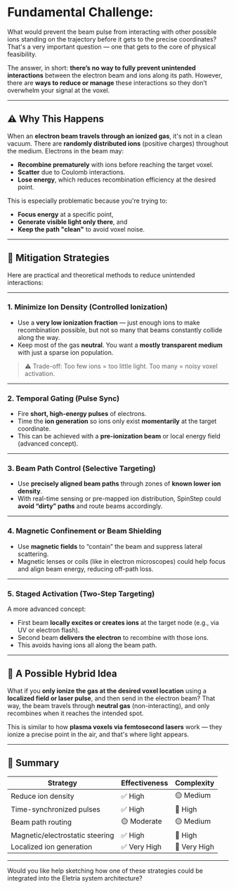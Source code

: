 # Fundamental Challenge:

What would prevent the beam pulse from interacting with other possible ions standing on the trajectory before it gets to the precise coordinates?
That's a very important question — one that gets to the core of physical feasibility.

The answer, in short: **there’s no way to fully prevent unintended interactions** between the electron beam and ions along its path. However, there are **ways to reduce or manage** these interactions so they don’t overwhelm your signal at the voxel.

---

## ⚠️ Why This Happens

When an **electron beam travels through an ionized gas**, it's not in a clean vacuum. There are **randomly distributed ions** (positive charges) throughout the medium. Electrons in the beam may:

* **Recombine prematurely** with ions before reaching the target voxel.
* **Scatter** due to Coulomb interactions.
* **Lose energy**, which reduces recombination efficiency at the desired point.

This is especially problematic because you're trying to:

* **Focus energy** at a specific point,
* **Generate visible light only there**, and
* **Keep the path "clean"** to avoid voxel noise.

---

## 🔧 Mitigation Strategies

Here are practical and theoretical methods to reduce unintended interactions:

---

### 1. **Minimize Ion Density (Controlled Ionization)**

* Use a **very low ionization fraction** — just enough ions to make recombination possible, but not so many that beams constantly collide along the way.
* Keep most of the gas **neutral**. You want a **mostly transparent medium** with just a sparse ion population.

> ⚠️ Trade-off: Too few ions = too little light. Too many = noisy voxel activation.

---

### 2. **Temporal Gating (Pulse Sync)**

* Fire **short, high-energy pulses** of electrons.
* Time the **ion generation** so ions only exist **momentarily** at the target coordinate.
* This can be achieved with a **pre-ionization beam** or local energy field (advanced concept).

---

### 3. **Beam Path Control (Selective Targeting)**

* Use **precisely aligned beam paths** through zones of **known lower ion density**.
* With real-time sensing or pre-mapped ion distribution, SpinStep could **avoid “dirty” paths** and route beams accordingly.

---

### 4. **Magnetic Confinement or Beam Shielding**

* Use **magnetic fields** to “contain” the beam and suppress lateral scattering.
* Magnetic lenses or coils (like in electron microscopes) could help focus and align beam energy, reducing off-path loss.

---

### 5. **Staged Activation (Two-Step Targeting)**

A more advanced concept:

* First beam **locally excites or creates ions** at the target node (e.g., via UV or electron flash).
* Second beam **delivers the electron** to recombine with those ions.
* This avoids having ions all along the beam path.

---

## 🧠 A Possible Hybrid Idea

What if you **only ionize the gas at the desired voxel location** using a **localized field or laser pulse**, and then send in the electron beam? That way, the beam travels through **neutral gas** (non-interacting), and only recombines when it reaches the intended spot.

This is similar to how **plasma voxels via femtosecond lasers** work — they ionize a precise point in the air, and that's where light appears.

---

## 🧩 Summary

| Strategy                        | Effectiveness | Complexity   |
| ------------------------------- | ------------- | ------------ |
| Reduce ion density              | ✅ High        | 🟡 Medium    |
| Time-synchronized pulses        | ✅ High        | 🔴 High      |
| Beam path routing               | 🟡 Moderate   | 🟡 Medium    |
| Magnetic/electrostatic steering | ✅ High        | 🔴 High      |
| Localized ion generation        | ✅ Very High   | 🔴 Very High |

---

Would you like help sketching how one of these strategies could be integrated into the Eletria system architecture?
